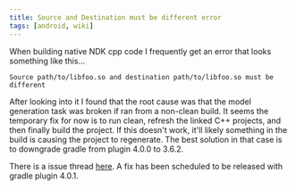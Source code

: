 ```yaml
---
title: Source and Destination must be different error
tags: [android, wiki]
---
```

When building native NDK cpp code I frequently get an error that looks something like this...

```
Source path/to/libfoo.so and destination path/to/libfoo.so must be different
```

After looking into it I found that the root cause was that the model generation task was broken if ran from a non-clean build. It seems the temporary fix for now is to run clean, refresh the linked C++ projects, and then finally build the project. If this doesn't work, it'll likely something in the build is causing the project to regenerate. The best solution in that case is to downgrade gradle from plugin 4.0.0 to 3.6.2.

There is a issue thread [here](https://issuetracker.google.com/issues/158317988). A fix has been scheduled to be released with gradle plugin 4.0.1.
